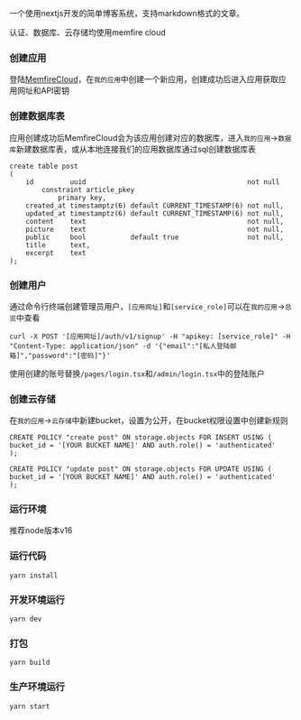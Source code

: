 一个使用nextjs开发的简单博客系统，支持markdown格式的文章。

认证、数据库、云存储均使用memfire cloud

### 创建应用

登陆[MemfireCloud](https://memfiredb.com/)，在`我的应用`中创建一个新应用，创建成功后进入应用获取应用网址和API密钥

### 创建数据库表

应用创建成功后MemfireCloud会为该应用创建对应的数据库，进入`我的应用`->`数据库`新建数据库表，或从本地连接我们的应用数据库通过sql创建数据库表

```
create table post
(
    id         uuid                                        not null
        constraint article_pkey
            primary key,
    created_at timestamptz(6) default CURRENT_TIMESTAMP(6) not null,
    updated_at timestamptz(6) default CURRENT_TIMESTAMP(6) not null,
    content    text                                        not null,
    picture    text                                        not null,
    public     bool           default true                 not null,
    title      text,
    excerpt    text
);

```

### 创建用户

通过命令行终端创建管理员用户，`[应用网址]`和`[service_role]`可以在`我的应用`->`总览`中查看

```
curl -X POST '[应用网址]/auth/v1/signup' -H "apikey: [service_role]" -H "Content-Type: application/json" -d '{"email":"[私人登陆邮箱]","password":"[密码]"}'
```

使用创建的账号替换`/pages/login.tsx`和`/admin/login.tsx`中的登陆账户

### 创建云存储

在`我的应用`->`云存储`中新建bucket，设置为公开，在bucket权限设置中创建新规则

```
CREATE POLICY "create post" ON storage.objects FOR INSERT USING (
bucket_id = '[YOUR BUCKET NAME]' AND auth.role() = 'authenticated'
);

CREATE POLICY "update post" ON storage.objects FOR UPDATE USING (
bucket_id = '[YOUR BUCKET NAME]' AND auth.role() = 'authenticated'
);
```

### 运行环境

推荐node版本v16

### 运行代码

```yarn install```

### 开发环境运行
```yarn dev```

### 打包

```yarn build```

### 生产环境运行

```yarn start```

